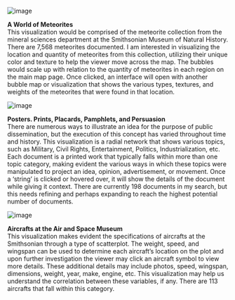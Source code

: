 

![image](https://user-images.githubusercontent.com/86888346/133334168-100b183a-54c9-4540-be45-4f81c49896ff.png)
<p><b>A World of Meteorites</b></br>
This visualization would be comprised of the meteorite collection from the mineral sciences department at the Smithsonian Museum of Natural History. There are 7,568 meteorites documented.
I am interested in visualizing the location and quantity of meteorites from this collection, utilizing their unique color and texture to help the viewer move across the map. The bubbles would scale up with relation to the quantity of meteorites in each region on the main map page. Once clicked, an interface will open with another bubble map or visualization that shows the various types, textures, and weights of the meteorites that were found in that location.</p>

![image](https://user-images.githubusercontent.com/86888346/133334519-47878ba5-1511-42ee-a5b3-3acc3e8e3809.png)

<p><b>Posters. Prints, Placards, Pamphlets, and Persuasion</b></br>
There are numerous ways to illustrate an idea for the purpose of public dissemination, but the execution of this concept has varied throughout time and history. This visualization is a radial network that shows various topics, such as Military, Civil Rights, Entertainment, Politics, Industrialization, etc. Each document is a printed work that typically falls within more than one topic category, making evident the various ways in which these topics were manipulated to project an idea, opinion, advertisement, or movement. Once a ‘string’ is clicked or hovered over, it will show the details of the document while giving it context. There are currently 198 documents in my search, but this needs refining and perhaps expanding to reach the highest potential number of documents.</p>

![image](https://user-images.githubusercontent.com/86888346/133334710-286e6ba1-3b65-41cd-80ba-c05f8bdf6236.png)
<p><b>Aircrafts at the Air and Space Museum</b></br>
This visualization makes evident the specifications of aircrafts at the Smithsonian through a type of scatterplot. The weight, speed, and wingspan can be used to determine each aircraft’s location on the plot and upon further investigation the viewer may click an aircraft symbol to view more details. These additional details may include photos, speed, wingspan, dimensions, weight, year, make, engine, etc. This visualization may help us understand the correlation between these variables, if any. There are 113 aircrafts that fall within this category.
